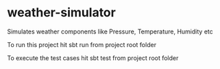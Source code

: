 # weather-simulator

Simulates weather components like Pressure, Temperature, Humidity etc

To run this project hit sbt run from project root folder

To execute the test cases hit sbt test from project root folder
